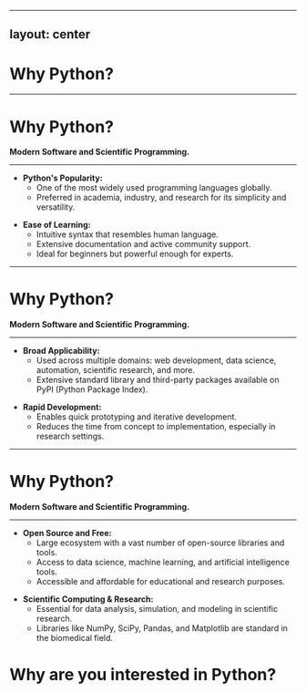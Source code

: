 
---
layout: center
---

# Why Python?


---

# Why Python?
**Modern Software and Scientific Programming.**

** **

<v-click>

- **Python's Popularity:**
  - One of the most widely used programming languages globally.
  - Preferred in academia, industry, and research for its simplicity and versatility.
</v-click>

<v-click>

- **Ease of Learning:**
  - Intuitive syntax that resembles human language.
  - Extensive documentation and active community support.
  - Ideal for beginners but powerful enough for experts.
</v-click>


---

# Why Python?
**Modern Software and Scientific Programming.**

** **

<v-click>

- **Broad Applicability:**
  - Used across multiple domains: web development, data science, automation, scientific research, and more.
  - Extensive standard library and third-party packages available on PyPI (Python Package Index).
</v-click>

<v-click>


- **Rapid Development:**
  - Enables quick prototyping and iterative development.
  - Reduces the time from concept to implementation, especially in research settings.
</v-click>


---

# Why Python?
**Modern Software and Scientific Programming.**

** **

<v-click>

- **Open Source and Free:**
  - Large ecosystem with a vast number of open-source libraries and tools. 
  - Access to data science, machine learning, and artificial intelligence tools.
  - Accessible and affordable for educational and research purposes.
</v-click>

<v-click>

- **Scientific Computing & Research:**
  - Essential for data analysis, simulation, and modeling in scientific research.
  - Libraries like NumPy, SciPy, Pandas, and Matplotlib are standard in the biomedical field.

</v-click>

<v-click>

# Why are you interested in Python?

</v-click>
